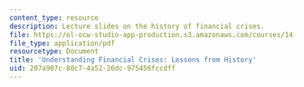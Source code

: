 ```yaml
---
content_type: resource
description: Lecture slides on the history of financial crises.
file: https://ol-ocw-studio-app-production.s3.amazonaws.com/courses/14-09-financial-crises-january-iap-2016/207a907c80c74a5226dc975456fccdff_MIT14_09IAP16_lec1_edit.pdf
file_type: application/pdf
resourcetype: Document
title: 'Understanding Financial Crises: Lessons from History'
uid: 207a907c-80c7-4a52-26dc-975456fccdff
---
```

